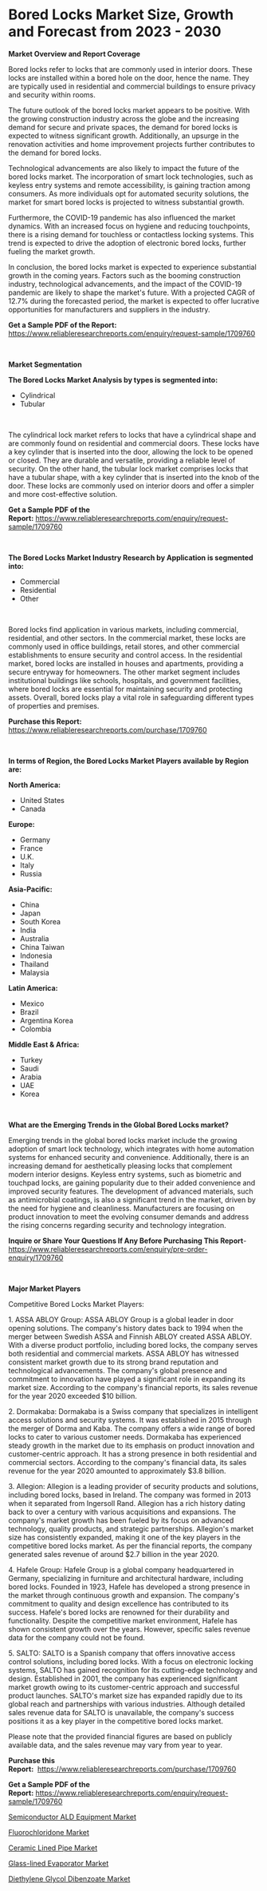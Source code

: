 <p><h1>Bored Locks Market Size, Growth and Forecast from 2023 - 2030</h1></p><p><strong>Market Overview and Report Coverage</strong></p>
<p><p>Bored locks refer to locks that are commonly used in interior doors. These locks are installed within a bored hole on the door, hence the name. They are typically used in residential and commercial buildings to ensure privacy and security within rooms.</p><p>The future outlook of the bored locks market appears to be positive. With the growing construction industry across the globe and the increasing demand for secure and private spaces, the demand for bored locks is expected to witness significant growth. Additionally, an upsurge in the renovation activities and home improvement projects further contributes to the demand for bored locks.</p><p>Technological advancements are also likely to impact the future of the bored locks market. The incorporation of smart lock technologies, such as keyless entry systems and remote accessibility, is gaining traction among consumers. As more individuals opt for automated security solutions, the market for smart bored locks is projected to witness substantial growth.</p><p>Furthermore, the COVID-19 pandemic has also influenced the market dynamics. With an increased focus on hygiene and reducing touchpoints, there is a rising demand for touchless or contactless locking systems. This trend is expected to drive the adoption of electronic bored locks, further fueling the market growth.</p><p>In conclusion, the bored locks market is expected to experience substantial growth in the coming years. Factors such as the booming construction industry, technological advancements, and the impact of the COVID-19 pandemic are likely to shape the market's future. With a projected CAGR of 12.7% during the forecasted period, the market is expected to offer lucrative opportunities for manufacturers and suppliers in the industry.</p></p>
<p><strong>Get a Sample PDF of the Report:</strong> <a href="https://www.reliableresearchreports.com/enquiry/request-sample/1709760">https://www.reliableresearchreports.com/enquiry/request-sample/1709760</a></p>
<p>&nbsp;</p>
<p><strong>Market Segmentation</strong></p>
<p><strong>The Bored Locks Market Analysis by types is segmented into:</strong></p>
<p><ul><li>Cylindrical</li><li>Tubular</li></ul></p>
<p>&nbsp;</p>
<p><p>The cylindrical lock market refers to locks that have a cylindrical shape and are commonly found on residential and commercial doors. These locks have a key cylinder that is inserted into the door, allowing the lock to be opened or closed. They are durable and versatile, providing a reliable level of security. On the other hand, the tubular lock market comprises locks that have a tubular shape, with a key cylinder that is inserted into the knob of the door. These locks are commonly used on interior doors and offer a simpler and more cost-effective solution.</p></p>
<p><strong>Get a Sample PDF of the Report:</strong>&nbsp;<a href="https://www.reliableresearchreports.com/enquiry/request-sample/1709760">https://www.reliableresearchreports.com/enquiry/request-sample/1709760</a></p>
<p>&nbsp;</p>
<p><strong>The Bored Locks Market Industry Research by Application is segmented into:</strong></p>
<p><ul><li>Commercial</li><li>Residential</li><li>Other</li></ul></p>
<p>&nbsp;</p>
<p><p>Bored locks find application in various markets, including commercial, residential, and other sectors. In the commercial market, these locks are commonly used in office buildings, retail stores, and other commercial establishments to ensure security and control access. In the residential market, bored locks are installed in houses and apartments, providing a secure entryway for homeowners. The other market segment includes institutional buildings like schools, hospitals, and government facilities, where bored locks are essential for maintaining security and protecting assets. Overall, bored locks play a vital role in safeguarding different types of properties and premises.</p></p>
<p><strong>Purchase this Report:</strong>&nbsp; <a href="https://www.reliableresearchreports.com/purchase/1709760">https://www.reliableresearchreports.com/purchase/1709760</a></p>
<p>&nbsp;</p>
<p><strong>In terms of Region, the Bored Locks Market Players available by Region are:</strong></p>
<p>
    <p> <strong> North America: </strong>
        <ul>
            <li>United States</li>
            <li>Canada</li>
        </ul>
        </p> 
    <p> <strong> Europe: </strong>
        <ul>
            <li>Germany</li>
            <li>France</li>
            <li>U.K.</li>
            <li>Italy</li>
            <li>Russia</li>
        </ul>
        </p> 
    <p> <strong> Asia-Pacific: </strong>
        <ul>
            <li>China</li>
            <li>Japan</li>
            <li>South Korea</li>
            <li>India</li>
            <li>Australia</li>
            <li>China Taiwan</li>
            <li>Indonesia</li>
            <li>Thailand</li>
            <li>Malaysia</li>
        </ul>
        </p> 
    <p> <strong> Latin America: </strong>
        <ul>
            <li>Mexico</li>
            <li>Brazil</li>
            <li>Argentina Korea</li>
            <li>Colombia</li>
        </ul>
        </p> 
    <p> <strong> Middle East & Africa: </strong>
        <ul>
            <li>Turkey</li>
            <li>Saudi</li>
            <li>Arabia</li>
            <li>UAE</li>
            <li>Korea</li>
        </ul>
    </p>
    </p>
<p>&nbsp;</p>
<p><strong>What are the Emerging Trends in the Global Bored Locks market?</strong></p>
<p><p>Emerging trends in the global bored locks market include the growing adoption of smart lock technology, which integrates with home automation systems for enhanced security and convenience. Additionally, there is an increasing demand for aesthetically pleasing locks that complement modern interior designs. Keyless entry systems, such as biometric and touchpad locks, are gaining popularity due to their added convenience and improved security features. The development of advanced materials, such as antimicrobial coatings, is also a significant trend in the market, driven by the need for hygiene and cleanliness. Manufacturers are focusing on product innovation to meet the evolving consumer demands and address the rising concerns regarding security and technology integration.</p></p>
<p><strong>Inquire or Share Your Questions If Any Before Purchasing This Report</strong>- <a href="https://www.reliableresearchreports.com/enquiry/pre-order-enquiry/1709760">https://www.reliableresearchreports.com/enquiry/pre-order-enquiry/1709760</a></p>
<p>&nbsp;</p>
<p><strong>Major Market Players</strong></p>
<p><p>Competitive Bored Locks Market Players:</p><p>1. ASSA ABLOY Group: ASSA ABLOY Group is a global leader in door opening solutions. The company's history dates back to 1994 when the merger between Swedish ASSA and Finnish ABLOY created ASSA ABLOY. With a diverse product portfolio, including bored locks, the company serves both residential and commercial markets. ASSA ABLOY has witnessed consistent market growth due to its strong brand reputation and technological advancements. The company's global presence and commitment to innovation have played a significant role in expanding its market size. According to the company's financial reports, its sales revenue for the year 2020 exceeded $10 billion.</p><p>2. Dormakaba: Dormakaba is a Swiss company that specializes in intelligent access solutions and security systems. It was established in 2015 through the merger of Dorma and Kaba. The company offers a wide range of bored locks to cater to various customer needs. Dormakaba has experienced steady growth in the market due to its emphasis on product innovation and customer-centric approach. It has a strong presence in both residential and commercial sectors. According to the company's financial data, its sales revenue for the year 2020 amounted to approximately $3.8 billion.</p><p>3. Allegion: Allegion is a leading provider of security products and solutions, including bored locks, based in Ireland. The company was formed in 2013 when it separated from Ingersoll Rand. Allegion has a rich history dating back to over a century with various acquisitions and expansions. The company's market growth has been fueled by its focus on advanced technology, quality products, and strategic partnerships. Allegion's market size has consistently expanded, making it one of the key players in the competitive bored locks market. As per the financial reports, the company generated sales revenue of around $2.7 billion in the year 2020.</p><p>4. Hafele Group: Hafele Group is a global company headquartered in Germany, specializing in furniture and architectural hardware, including bored locks. Founded in 1923, Hafele has developed a strong presence in the market through continuous growth and expansion. The company's commitment to quality and design excellence has contributed to its success. Hafele's bored locks are renowned for their durability and functionality. Despite the competitive market environment, Hafele has shown consistent growth over the years. However, specific sales revenue data for the company could not be found.</p><p>5. SALTO: SALTO is a Spanish company that offers innovative access control solutions, including bored locks. With a focus on electronic locking systems, SALTO has gained recognition for its cutting-edge technology and design. Established in 2001, the company has experienced significant market growth owing to its customer-centric approach and successful product launches. SALTO's market size has expanded rapidly due to its global reach and partnerships with various industries. Although detailed sales revenue data for SALTO is unavailable, the company's success positions it as a key player in the competitive bored locks market.</p><p>Please note that the provided financial figures are based on publicly available data, and the sales revenue may vary from year to year.</p></p>
<p><strong>Purchase this Report:</strong>&nbsp;&nbsp;<a href="https://www.reliableresearchreports.com/purchase/1709760">https://www.reliableresearchreports.com/purchase/1709760</a></p>
<p></p>
<p><strong>Get a Sample PDF of the Report:</strong>&nbsp;<a href="https://www.reliableresearchreports.com/enquiry/request-sample/1709760">https://www.reliableresearchreports.com/enquiry/request-sample/1709760</a></p>
<p><p><a href="https://medium.com/@santosdicki2023/semiconductor-ald-equipment-market-analysis-its-cagr-market-segmentation-and-global-industry-c452891be9f0">Semiconductor ALD Equipment Market</a></p><p><a href="https://www.linkedin.com/pulse/fluorochloridone-market-insights-players-forecast-till-2030-jybse/">Fluorochloridone Market</a></p><p><a href="https://github.com/RoccoManning/Market-Research-Report-List-2/blob/main/ceramic-lined-pipe-market.md">Ceramic Lined Pipe Market</a></p><p><a href="https://medium.com/@maeganbraun/glass-lined-evaporator-market-analysis-and-sze-forecasted-for-period-from-2023-to-2030-07aa2ae485fd">Glass-lined Evaporator Market</a></p><p><a href="https://www.linkedin.com/pulse/diethylene-glycol-dibenzoate-market-research-report-unlocks-3ijke/">Diethylene Glycol Dibenzoate Market</a></p></p>